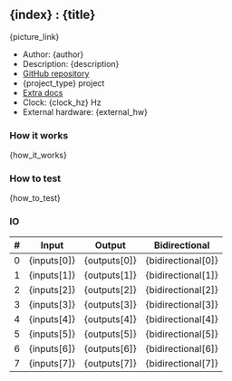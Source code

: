 ## {index} : {title}

{picture_link}

* Author: {author}
* Description: {description}
* [GitHub repository]({git_url})
* {project_type} project
* [Extra docs]({doc_link})
* Clock: {clock_hz} Hz
* External hardware: {external_hw}

### How it works

{how_it_works}

### How to test

{how_to_test}

### IO

| # | Input        | Output       | Bidirectional      |
|---|--------------|--------------| -------------------|
| 0 | {inputs[0]}  | {outputs[0]} | {bidirectional[0]} |
| 1 | {inputs[1]}  | {outputs[1]} | {bidirectional[1]} |
| 2 | {inputs[2]}  | {outputs[2]} | {bidirectional[2]} |
| 3 | {inputs[3]}  | {outputs[3]} | {bidirectional[3]} |
| 4 | {inputs[4]}  | {outputs[4]} | {bidirectional[4]} |
| 5 | {inputs[5]}  | {outputs[5]} | {bidirectional[5]} |
| 6 | {inputs[6]}  | {outputs[6]} | {bidirectional[6]} |
| 7 | {inputs[7]}  | {outputs[7]} | {bidirectional[7]} |
